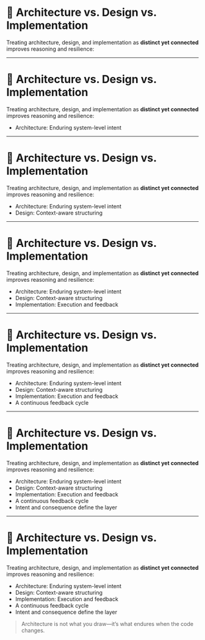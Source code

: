 # 🔧 Architecture vs. Design vs. Implementation

Treating architecture, design, and implementation as **distinct yet connected** improves reasoning and resilience:

---

# 🔧 Architecture vs. Design vs. Implementation

Treating architecture, design, and implementation as **distinct yet connected** improves reasoning and resilience:

- Architecture: Enduring system-level intent
<!-- 
Architecture defines what must be true across the system—for it to evolve, scale, and remain coherent.  
It defines boundaries, abstractions, and systemic trade-offs.  
Think scaffolding, not blueprint.
-->

---

# 🔧 Architecture vs. Design vs. Implementation

Treating architecture, design, and implementation as **distinct yet connected** improves reasoning and resilience:

- Architecture: Enduring system-level intent
- Design: Context-aware structuring
<!-- 
Design translates architectural constraints into local, module- or feature-level arrangements.  
It reflects near-term needs but aligns with long-term goals.  
Design is the bridge between system vision and solution detail.
-->

---

# 🔧 Architecture vs. Design vs. Implementation

Treating architecture, design, and implementation as **distinct yet connected** improves reasoning and resilience:

- Architecture: Enduring system-level intent
- Design: Context-aware structuring
- Implementation: Execution and feedback
<!-- 
Implementation is where intent becomes real—code, infra, config, pipelines.  
It fulfills design, honors architecture, and often reveals unknowns that ripple upward.  
Every implementation teaches.
-->

---

# 🔧 Architecture vs. Design vs. Implementation

Treating architecture, design, and implementation as **distinct yet connected** improves reasoning and resilience:

- Architecture: Enduring system-level intent
- Design: Context-aware structuring
- Implementation: Execution and feedback
- A continuous feedback cycle
<!-- 
While often visualized as top-down, these layers are recursive.  
Implementation reveals flaws in design. Design reveals gaps in architecture.  
The loop isn’t a failure—it’s a feature of adaptive practice.
-->

---

# 🔧 Architecture vs. Design vs. Implementation

Treating architecture, design, and implementation as **distinct yet connected** improves reasoning and resilience:

- Architecture: Enduring system-level intent
- Design: Context-aware structuring
- Implementation: Execution and feedback
- A continuous feedback cycle
- Intent and consequence define the layer
<!-- 
It’s not about titles. What makes a decision “architectural” is its scope and longevity.  
Choosing a library? Probably design. Shifting from sync to async? Likely architecture.  
Understanding consequence clarifies categorization.
-->


---

# 🔧 Architecture vs. Design vs. Implementation

Treating architecture, design, and implementation as **distinct yet connected** improves reasoning and resilience:

- Architecture: Enduring system-level intent
- Design: Context-aware structuring
- Implementation: Execution and feedback
- A continuous feedback cycle
- Intent and consequence define the layer

> Architecture is not what you draw—it’s what endures when the code changes.

<!-- 
Wrap-up Notes:

Close with the idea that these distinctions aren’t about slowing down—they enable speed with structure.  
Each layer has a different cognitive role: architecture aligns, design adapts, implementation delivers.

Ask the group:  
- Do you make these distinctions explicitly in your team?  
- When was the last time an implementation decision changed your architecture?

Preview: Next we’ll return to the role of the architect—not just as a decider, but as someone who shepherds intent across all three layers.
-->
